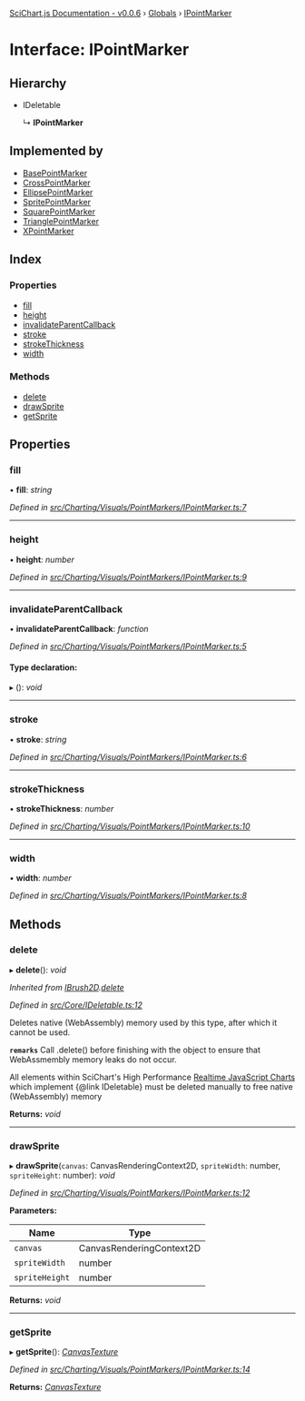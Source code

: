 [SciChart.js Documentation - v0.0.6](../README.md) › [Globals](../globals.md) › [IPointMarker](ipointmarker.md)

# Interface: IPointMarker

## Hierarchy

* IDeletable

  ↳ **IPointMarker**

## Implemented by

* [BasePointMarker](../classes/basepointmarker.md)
* [CrossPointMarker](../classes/crosspointmarker.md)
* [EllipsePointMarker](../classes/ellipsepointmarker.md)
* [SpritePointMarker](../classes/spritepointmarker.md)
* [SquarePointMarker](../classes/squarepointmarker.md)
* [TrianglePointMarker](../classes/trianglepointmarker.md)
* [XPointMarker](../classes/xpointmarker.md)

## Index

### Properties

* [fill](ipointmarker.md#fill)
* [height](ipointmarker.md#height)
* [invalidateParentCallback](ipointmarker.md#invalidateparentcallback)
* [stroke](ipointmarker.md#stroke)
* [strokeThickness](ipointmarker.md#strokethickness)
* [width](ipointmarker.md#width)

### Methods

* [delete](ipointmarker.md#delete)
* [drawSprite](ipointmarker.md#drawsprite)
* [getSprite](ipointmarker.md#getsprite)

## Properties

###  fill

• **fill**: *string*

*Defined in [src/Charting/Visuals/PointMarkers/IPointMarker.ts:7](https://github.com/ABTSoftware/SciChart.Dev/blob/ff9f38d289/Web/src/SciChart/src/Charting/Visuals/PointMarkers/IPointMarker.ts#L7)*

___

###  height

• **height**: *number*

*Defined in [src/Charting/Visuals/PointMarkers/IPointMarker.ts:9](https://github.com/ABTSoftware/SciChart.Dev/blob/ff9f38d289/Web/src/SciChart/src/Charting/Visuals/PointMarkers/IPointMarker.ts#L9)*

___

###  invalidateParentCallback

• **invalidateParentCallback**: *function*

*Defined in [src/Charting/Visuals/PointMarkers/IPointMarker.ts:5](https://github.com/ABTSoftware/SciChart.Dev/blob/ff9f38d289/Web/src/SciChart/src/Charting/Visuals/PointMarkers/IPointMarker.ts#L5)*

#### Type declaration:

▸ (): *void*

___

###  stroke

• **stroke**: *string*

*Defined in [src/Charting/Visuals/PointMarkers/IPointMarker.ts:6](https://github.com/ABTSoftware/SciChart.Dev/blob/ff9f38d289/Web/src/SciChart/src/Charting/Visuals/PointMarkers/IPointMarker.ts#L6)*

___

###  strokeThickness

• **strokeThickness**: *number*

*Defined in [src/Charting/Visuals/PointMarkers/IPointMarker.ts:10](https://github.com/ABTSoftware/SciChart.Dev/blob/ff9f38d289/Web/src/SciChart/src/Charting/Visuals/PointMarkers/IPointMarker.ts#L10)*

___

###  width

• **width**: *number*

*Defined in [src/Charting/Visuals/PointMarkers/IPointMarker.ts:8](https://github.com/ABTSoftware/SciChart.Dev/blob/ff9f38d289/Web/src/SciChart/src/Charting/Visuals/PointMarkers/IPointMarker.ts#L8)*

## Methods

###  delete

▸ **delete**(): *void*

*Inherited from [IBrush2D](ibrush2d.md).[delete](ibrush2d.md#delete)*

*Defined in [src/Core/IDeletable.ts:12](https://github.com/ABTSoftware/SciChart.Dev/blob/ff9f38d289/Web/src/SciChart/src/Core/IDeletable.ts#L12)*

Deletes native (WebAssembly) memory used by this type, after which it cannot be used.

**`remarks`** 
Call .delete() before finishing with the object to ensure that WebAssmembly memory leaks do
not occur.

All elements within SciChart's High Performance
[Realtime JavaScript Charts](https://www.scichart.com/javascript-chart-features) which implement
{@link IDeletable} must be deleted manually to free native (WebAssembly) memory

**Returns:** *void*

___

###  drawSprite

▸ **drawSprite**(`canvas`: CanvasRenderingContext2D, `spriteWidth`: number, `spriteHeight`: number): *void*

*Defined in [src/Charting/Visuals/PointMarkers/IPointMarker.ts:12](https://github.com/ABTSoftware/SciChart.Dev/blob/ff9f38d289/Web/src/SciChart/src/Charting/Visuals/PointMarkers/IPointMarker.ts#L12)*

**Parameters:**

Name | Type |
------ | ------ |
`canvas` | CanvasRenderingContext2D |
`spriteWidth` | number |
`spriteHeight` | number |

**Returns:** *void*

___

###  getSprite

▸ **getSprite**(): *[CanvasTexture](../classes/canvastexture.md)*

*Defined in [src/Charting/Visuals/PointMarkers/IPointMarker.ts:14](https://github.com/ABTSoftware/SciChart.Dev/blob/ff9f38d289/Web/src/SciChart/src/Charting/Visuals/PointMarkers/IPointMarker.ts#L14)*

**Returns:** *[CanvasTexture](../classes/canvastexture.md)*
